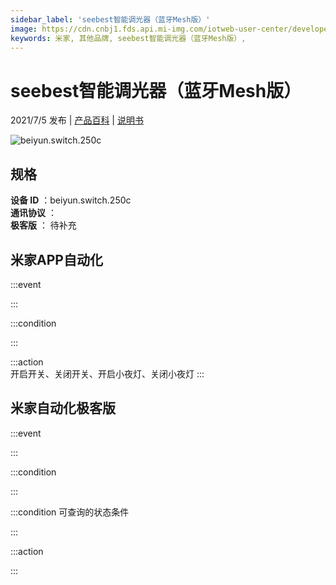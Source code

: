 ```yaml
---
sidebar_label: 'seebest智能调光器（蓝牙Mesh版）'
image: https://cdn.cnbj1.fds.api.mi-img.com/iotweb-user-center/developer_1679048027123UGGG8ydK.png?GalaxyAccessKeyId=AKVGLQWBOVIRQ3XLEW&Expires=9223372036854775807&Signature=GK/gvUphzR1zu2hNi6VYNas9jEw=
keywords: 米家, 其他品牌, seebest智能调光器（蓝牙Mesh版）, 
---
```

# seebest智能调光器（蓝牙Mesh版）

2021/7/5 发布 | [产品百科](https://home.mi.com/webapp/content/baike/product/index.html?model=beiyun.switch.250c/) | [说明书](https://home.mi.com/views/introduction.html?model=beiyun.switch.250c&region=cn)

![beiyun.switch.250c](https://cdn.cnbj1.fds.api.mi-img.com/iotweb-user-center/developer_1679048027123UGGG8ydK.png?GalaxyAccessKeyId=AKVGLQWBOVIRQ3XLEW&Expires=9223372036854775807&Signature=GK/gvUphzR1zu2hNi6VYNas9jEw=)

## 规格  
> 
**设备 ID** ：beiyun.switch.250c  
**通讯协议** ：  
**极客版**  ： 待补充 


## 米家APP自动化  

:::event  

:::

:::condition  

:::

:::action   
开启开关、关闭开关、开启小夜灯、关闭小夜灯
:::

## 米家自动化极客版  

:::event  

:::

:::condition  

:::

:::condition 可查询的状态条件  

:::

:::action  

:::

        
